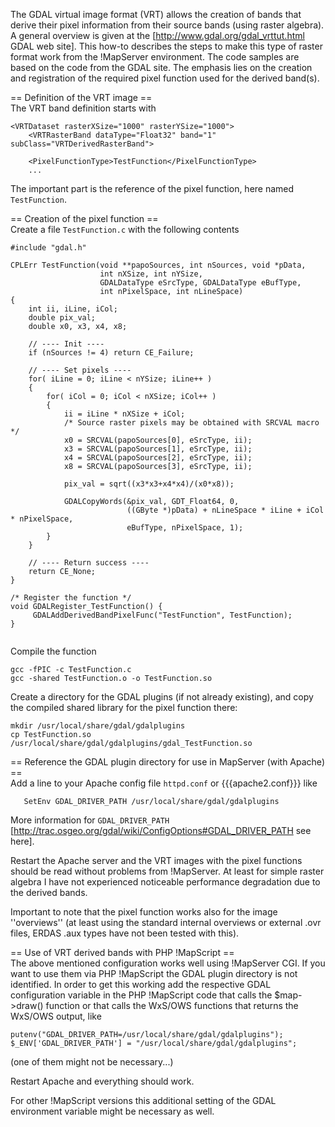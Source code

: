 The GDAL virtual image format (VRT) allows the creation of bands that derive their pixel information from their source bands (using raster algebra). A general overview is given at the [http://www.gdal.org/gdal_vrttut.html GDAL web site]. This how-to describes the steps to make this type of raster format work from the !MapServer environment. The code samples are based on the code from the GDAL site. The emphasis lies on the creation and registration of the required pixel function used for the derived band(s).
                                                                                                                                                                                                                                                                                                                                                                                                                                                                                                                                 
== Definition of the VRT image ==                                                                                                                                                                                                                                                                                                                                                                                                                                                                                                
The VRT band definition starts with                                                                                                                                                                                                                                                                                                                                                                                                                                                                                              

```                                                                                                                                                                                                                                                                                                                                                                                                                                                                                                                              
<VRTDataset rasterXSize="1000" rasterYSize="1000">                                                                                                                                                                                                                                                                                                                                                                                                                                                                               
    <VRTRasterBand dataType="Float32" band="1" subClass="VRTDerivedRasterBand">                                                                                                                                                                                                                                                                                                                                                                                                                                                  
                                                                                                                                                                                                                                                                                                                                                                                                                                                                                                                                 
    <PixelFunctionType>TestFunction</PixelFunctionType>                                                                                                                                                                                                                                                                                                                                                                                                                                                                          
    ...                                                                                                                                                                                                                                                                                                                                                                                                                                                                                                                          
```                                                                                                                                                                                                                                                                                                                                                                                                                                                                                                                              
                                                                                                                                                                                                                                                                                                                                                                                                                                                                                                                                 
The important part is the reference of the pixel function, here named 
```TestFunction```.                                                                                                                                                                                                                                                                                                                                                                                                                                        
                                                                                                                                                                                                                                                                                                                                                                                                                                                                                                                                 
== Creation of the pixel function ==                                                                                                                                                                                                                                                                                                                                                                                                                                                                                             
Create a file 
```TestFunction.c``` with the following contents                                                                                                                                                                                                                                                                                                                                                                                                                                                                   
                                                                                                                                                                                                                                                                                                                                                                                                                                                                                                                                 

```                                                                                                                                                                                                                                                                                                                                                                                                                                                                                                                              
#include "gdal.h"                                                                                                                                                                                                                                                                                                                                                                                                                                                                                                                
                                                                                                                                                                                                                                                                                                                                                                                                                                                                                                                                 
CPLErr TestFunction(void **papoSources, int nSources, void *pData,                                                                                                                                                                                                                                                                                                                                                                                                                                                               
                    int nXSize, int nYSize,                                                                                                                                                                                                                                                                                                                                                                                                                                                                                      
                    GDALDataType eSrcType, GDALDataType eBufType,                                                                                                                                                                                                                                                                                                                                                                                                                                                                
                    int nPixelSpace, int nLineSpace)                                                                                                                                                                                                                                                                                                                                                                                                                                                                             
{                                                                                                                                                                                                                                                                                                                                                                                                                                                                                                                                
    int ii, iLine, iCol;                                                                                                                                                                                                                                                                                                                                                                                                                                                                                                         
    double pix_val;                                                                                                                                                                                                                                                                                                                                                                                                                                                                                                              
    double x0, x3, x4, x8;                                                                                                                                                                                                                                                                                                                                                                                                                                                                                                       
                                                                                                                                                                                                                                                                                                                                                                                                                                                                                                                                 
    // ---- Init ----                                                                                                                                                                                                                                                                                                                                                                                                                                                                                                            
    if (nSources != 4) return CE_Failure;                                                                                                                                                                                                                                                                                                                                                                                                                                                                                        
                                                                                                                                                                                                                                                                                                                                                                                                                                                                                                                                 
    // ---- Set pixels ----                                                                                                                                                                                                                                                                                                                                                                                                                                                                                                      
    for( iLine = 0; iLine < nYSize; iLine++ )                                                                                                                                                                                                                                                                                                                                                                                                                                                                                    
    {                                                                                                                                                                                                                                                                                                                                                                                                                                                                                                                            
        for( iCol = 0; iCol < nXSize; iCol++ )                                                                                                                                                                                                                                                                                                                                                                                                                                                                                   
        {                                                                                                                                                                                                                                                                                                                                                                                                                                                                                                                        
            ii = iLine * nXSize + iCol;                                                                                                                                                                                                                                                                                                                                                                                                                                                                                          
            /* Source raster pixels may be obtained with SRCVAL macro */                                                                                                                                                                                                                                                                                                                                                                                                                                                         
            x0 = SRCVAL(papoSources[0], eSrcType, ii);                                                                                                                                                                                                                                                                                                                                                                                                                                                                           
            x3 = SRCVAL(papoSources[1], eSrcType, ii);                                                                                                                                                                                                                                                                                                                                                                                                                                                                           
            x4 = SRCVAL(papoSources[2], eSrcType, ii);                                                                                                                                                                                                                                                                                                                                                                                                                                                                           
            x8 = SRCVAL(papoSources[3], eSrcType, ii);                                                                                                                                                                                                                                                                                                                                                                                                                                                                           
                                                                                                                                                                                                                                                                                                                                                                                                                                                                                                                                 
            pix_val = sqrt((x3*x3+x4*x4)/(x0*x8));                                                                                                                                                                                                                                                                                                                                                                                                                                                                               
                                                                                                                                                                                                                                                                                                                                                                                                                                                                                                                                 
            GDALCopyWords(&pix_val, GDT_Float64, 0,                                                                                                                                                                                                                                                                                                                                                                                                                                                                              
                          ((GByte *)pData) + nLineSpace * iLine + iCol * nPixelSpace,                                                                                                                                                                                                                                                                                                                                                                                                                                            
                          eBufType, nPixelSpace, 1);                                                                                                                                                                                                                                                                                                                                                                                                                                                                             
        }                                                                                                                                                                                                                                                                                                                                                                                                                                                                                                                        
    }                                                                                                                                                                                                                                                                                                                                                                                                                                                                                                                            
                                                                                                                                                                                                                                                                                                                                                                                                                                                                                                                                 
    // ---- Return success ----                                                                                                                                                                                                                                                                                                                                                                                                                                                                                                  
    return CE_None;                                                                                                                                                                                                                                                                                                                                                                                                                                                                                                              
}                                                                                                                                                                                                                                                                                                                                                                                                                                                                                                                                
                                                                                                                                                                                                                                                                                                                                                                                                                                                                                                                                 
/* Register the function */                                                                                                                                                                                                                                                                                                                                                                                                                                                                                                      
void GDALRegister_TestFunction() {                                                                                                                                                                                                                                                                                                                                                                                                                                                                                               
     GDALAddDerivedBandPixelFunc("TestFunction", TestFunction);                                                                                                                                                                                                                                                                                                                                                                                                                                                                  
}                                                                                                                                                                                                                                                                                                                                                                                                                                                                                                                                
                                                                                                                                                                                                                                                                                                                                                                                                                                                                                                                                 
```                                                                                                                                                                                                                                                                                                                                                                                                                                                                                                                              
                                                                                                                                                                                                                                                                                                                                                                                                                                                                                                                                 
                                                                                                                                                                                                                                                                                                                                                                                                                                                                                                                                 
Compile the function                                                                                                                                                                                                                                                                                                                                                                                                                                                                                                             

```                                                                                                                                                                                                                                                                                                                                                                                                                                                                                                                              
gcc -fPIC -c TestFunction.c                                                                                                                                                                                                                                                                                                                                                                                                                                                                                                      
gcc -shared TestFunction.o -o TestFunction.so                                                                                                                                                                                                                                                                                                                                                                                                                                                                                    
```                                                                                                                                                                                                                                                                                                                                                                                                                                                                                                                              
                                                                                                                                                                                                                                                                                                                                                                                                                                                                                                                                 
Create a directory for the GDAL plugins (if not already existing), and copy the compiled shared library for the pixel function there:                                                                                                                                                                                                                                                                                                                                                                                            

```                                                                                                                                                                                                                                                                                                                                                                                                                                                                                                                              
mkdir /usr/local/share/gdal/gdalplugins                                                                                                                                                                                                                                                                                                                                                                                                                                                                                          
cp TestFunction.so /usr/local/share/gdal/gdalplugins/gdal_TestFunction.so                                                                                                                                                                                                                                                                                                                                                                                                                                                        
```                                                                                                                                                                                                                                                                                                                                                                                                                                                                                                                              
                                                                                                                                                                                                                                                                                                                                                                                                                                                                                                                                 
                                                                                                                                                                                                                                                                                                                                                                                                                                                                                                                                 
== Reference the GDAL plugin directory for use in MapServer (with Apache) ==                                                                                                                                                                                                                                                                                                                                                                                                                                                     
Add a line to your Apache config file 
```httpd.conf``` or {{{apache2.conf}}} like                                                                                                                                                                                                                                                                                                                                                                                                                                                

```                                                                                                                                                                                                                                                                                                                                                                                                                                                                                                                              
   SetEnv GDAL_DRIVER_PATH /usr/local/share/gdal/gdalplugins                                                                                                                                                                                                                                                                                                                                                                                                                                                                     
```                                                                                                                                                                                                                                                                                                                                                                                                                                                                                                                              
                                                                                                                                                                                                                                                                                                                                                                                                                                                                                                                                 
More information for 
```GDAL_DRIVER_PATH``` [http://trac.osgeo.org/gdal/wiki/ConfigOptions#GDAL_DRIVER_PATH see here].                                                                                                                                                                                                                                                                                                                                                                                                           
                                                                                                                                                                                                                                                                                                                                                                                                                                                                                                                                 
Restart the Apache server and the VRT images with the pixel functions should be read without problems from !MapServer. At least for simple raster algebra I have not experienced noticeable performance degradation due to the derived bands.                                                                                                                                                                                                                                                                                    
                                                                                                                                                                                                                                                                                                                                                                                                                                                                                                                                 
Important to note that the pixel function works also for the image ''overviews'' (at least using the standard internal overviews or external .ovr files, ERDAS .aux types have not been tested with this).                                                                                                                                                                                                                                                                                                                       
                                                                                                                                                                                                                                                                                                                                                                                                                                                                                                                                 
== Use of VRT derived bands with PHP !MapScript ==                                                                                                                                                                                                                                                                                                                                                                                                                                                                               
The above mentioned configuration works well using !MapServer CGI. If you want to use them via PHP !MapScript the GDAL plugin directory is not identified. In order to get this working add the respective GDAL configuration variable in the PHP !MapScript code that calls the $map->draw() function or that calls the WxS/OWS functions that returns the WxS/OWS output, like                                                                                                                                                 

```                                                                                                                                                                                                                                                                                                                                                                                                                                                                                                                              
putenv("GDAL_DRIVER_PATH=/usr/local/share/gdal/gdalplugins");                                                                                                                                                                                                                                                                                                                                                                                                                                                                    
$_ENV['GDAL_DRIVER_PATH'] = "/usr/local/share/gdal/gdalplugins";                                                                                                                                                                                                                                                                                                                                                                                                                                                                 
```                                                                                                                                                                                                                                                                                                                                                                                                                                                                                                                              
                                                                                                                                                                                                                                                                                                                                                                                                                                                                                                                                 
(one of them might not be necessary...)                                                                                                                                                                                                                                                                                                                                                                                                                                                                                          
                                                                                                                                                                                                                                                                                                                                                                                                                                                                                                                                 
Restart Apache and everything should work.                                                                                                                                                                                                                                                                                                                                                                                                                                                                                       
                                                                                                                                                                                                                                                                                                                                                                                                                                                                                                                                 
For other !MapScript versions this additional setting of the GDAL environment variable might be necessary as well.                                                                                                                                                                                                                                                                                                                                                                                                               
                                                                                                                                                                                                                                                                                                                                                                                                                                                                                                                                 
                                                                                                                                                                                                                                                                                                                                                                                                                                                                                                                                 
                                                                                                                                                                                                                                                                                                                                                                                                                                                                                                                                 
                                                                                                                                                                                                                                                                                                                                                                                                                                                                                                                                 

